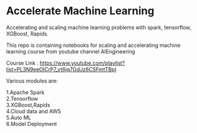 # Accelerate Machine Learning

Accelerating and scaling machine learning problems with spark, tensorflow, XGBoost, Rapids.

This repo is containing notebooks for scaling and accelerating machine learning course from youtube channel AIEngineering

Course Link : https://www.youtube.com/playlist?list=PL3N9eeOlCrP7_vt6jq7GdJz6CSFmtTBpI

Various modules are:

1.Apache Spark \
2.Tensorflow \
3.XGBoost,Rapids \
4.Cloud data and AWS \
5.Auto ML \
6.Model Deployment

